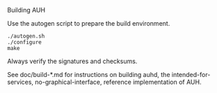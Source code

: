 Building AUH

Use the autogen script to prepare the build environment.

    ./autogen.sh
    ./configure
    make

Always verify the signatures and checksums.

See doc/build-*.md for instructions on building auhd,
the intended-for-services, no-graphical-interface, reference
implementation of AUH.
